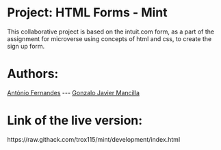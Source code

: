 <h1><b>Project: HTML Forms - Mint</b></h1>
  
This collaborative project is based on the intuit.com form, as a part of the assignment for microverse using concepts of html and css, to create the sign up form.



<h1><b> Authors:</b></h1>
<a href="https://github.com/trox115/">António Fernandes</a> ---
<a href="https://github.com/gonjavi">Gonzalo Javier Mancilla</a>


<h1>Link of the live version:</h1>https://raw.githack.com/trox115/mint/development/index.html

